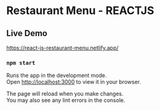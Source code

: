 # Restaurant Menu - REACTJS

## Live Demo 

https://react-js-restaurant-menu.netlify.app/

### `npm start`

Runs the app in the development mode.\
Open [http://localhost:3000](http://localhost:3000) to view it in your browser.

The page will reload when you make changes.\
You may also see any lint errors in the console.


